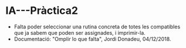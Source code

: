 # IA---Pràctica2

- Falta poder seleccionar una rutina concreta de totes les compatibles que ja sabem que poden ser assignades, i imprimir-la.
- Documentació: "Omplir lo que falta", Jordi Donadeu, 04/12/2018.
